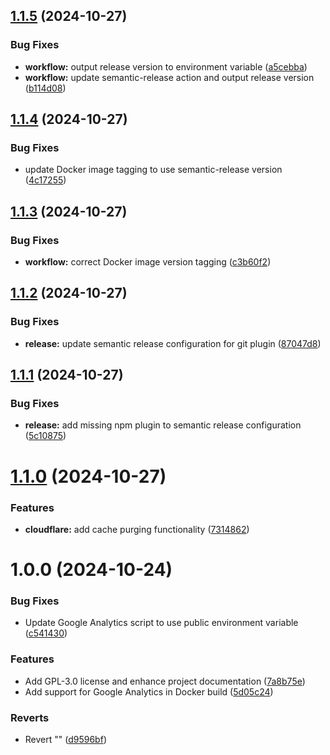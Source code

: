 ## [1.1.5](https://github.com/Mowee59/blog-frontend/compare/v1.1.4...v1.1.5) (2024-10-27)


### Bug Fixes

* **workflow:** output release version to environment variable ([a5cebba](https://github.com/Mowee59/blog-frontend/commit/a5cebba6865afa7551b3e67b6cbe9e1a03800812))
* **workflow:** update semantic-release action and output release version ([b114d08](https://github.com/Mowee59/blog-frontend/commit/b114d08b98bbb65948666ea1a5909c0560880b51))

## [1.1.4](https://github.com/Mowee59/blog-frontend/compare/v1.1.3...v1.1.4) (2024-10-27)


### Bug Fixes

* update Docker image tagging to use semantic-release version ([4c17255](https://github.com/Mowee59/blog-frontend/commit/4c17255c480a2999e6b98709543a1478285f8f24))

## [1.1.3](https://github.com/Mowee59/blog-frontend/compare/v1.1.2...v1.1.3) (2024-10-27)


### Bug Fixes

* **workflow:** correct Docker image version tagging ([c3b60f2](https://github.com/Mowee59/blog-frontend/commit/c3b60f2cf3613c124bd8ae4cf6a01e3b160e418d))

## [1.1.2](https://github.com/Mowee59/blog-frontend/compare/v1.1.1...v1.1.2) (2024-10-27)


### Bug Fixes

* **release:** update semantic release configuration for git plugin ([87047d8](https://github.com/Mowee59/blog-frontend/commit/87047d854c8ff5c520abde5b6947b7e821157d6d))

## [1.1.1](https://github.com/Mowee59/blog-frontend/compare/v1.1.0...v1.1.1) (2024-10-27)


### Bug Fixes

* **release:** add missing npm plugin to semantic release configuration ([5c10875](https://github.com/Mowee59/blog-frontend/commit/5c108755280ed803407c9675b60f800ed721176a))

# [1.1.0](https://github.com/Mowee59/blog-frontend/compare/v1.0.0...v1.1.0) (2024-10-27)


### Features

* **cloudflare:** add cache purging functionality ([7314862](https://github.com/Mowee59/blog-frontend/commit/7314862c549b8e771bf3831dcc80a15a1f992ffc))

# 1.0.0 (2024-10-24)


### Bug Fixes

* Update Google Analytics script to use public environment variable ([c541430](https://github.com/Mowee59/blog-frontend/commit/c5414301fdd86818ab3ec25f860b3f7293238607))


### Features

* Add GPL-3.0 license and enhance project documentation ([7a8b75e](https://github.com/Mowee59/blog-frontend/commit/7a8b75e4e7bb87da7ea23e8ffe463b6dad1cc75d))
* Add support for Google Analytics in Docker build ([5d05c24](https://github.com/Mowee59/blog-frontend/commit/5d05c24ebf6a566729d96cc7bfd834e3c2ca6631))


### Reverts

* Revert "" ([d9596bf](https://github.com/Mowee59/blog-frontend/commit/d9596bf517dbbb740b5f4dc44ca1247ebc3d219f))

